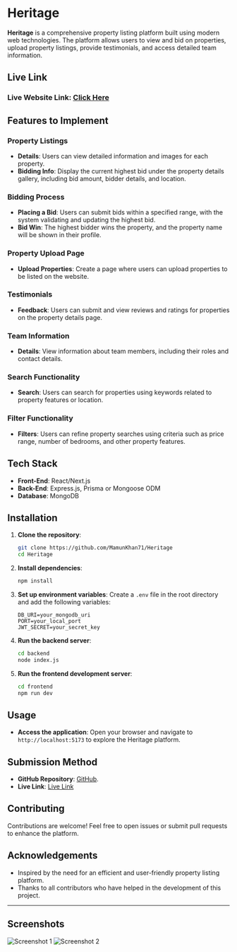 # Heritage

**Heritage** is a comprehensive property listing platform built using modern web technologies. The platform allows users to view and bid on properties, upload property listings, provide testimonials, and access detailed team information. 

## Live Link
### Live Website Link: [Click Here](https://bistroboss-ddefc.web.app/)

## Features to Implement

### Property Listings
- **Details**: Users can view detailed information and images for each property.
- **Bidding Info**: Display the current highest bid under the property details gallery, including bid amount, bidder details, and location.

### Bidding Process
- **Placing a Bid**: Users can submit bids within a specified range, with the system validating and updating the highest bid.
- **Bid Win**: The highest bidder wins the property, and the property name will be shown in their profile.

### Property Upload Page
- **Upload Properties**: Create a page where users can upload properties to be listed on the website.

### Testimonials
- **Feedback**: Users can submit and view reviews and ratings for properties on the property details page.

### Team Information
- **Details**: View information about team members, including their roles and contact details.

### Search Functionality
- **Search**: Users can search for properties using keywords related to property features or location.

### Filter Functionality
- **Filters**: Users can refine property searches using criteria such as price range, number of bedrooms, and other property features.

## Tech Stack

- **Front-End**: React/Next.js
- **Back-End**: Express.js, Prisma or Mongoose ODM
- **Database**: MongoDB

## Installation

1. **Clone the repository**:
    ```bash
    git clone https://github.com/MamunKhan71/Heritage
    cd Heritage
    ```

2. **Install dependencies**:
    ```bash
    npm install
    ```

3. **Set up environment variables**:
    Create a `.env` file in the root directory and add the following variables:
    ```
    DB_URI=your_mongodb_uri
    PORT=your_local_port
    JWT_SECRET=your_secret_key
    
    ```

4. **Run the backend server**:
    ```bash
    cd backend
    node index.js
    ```

5. **Run the frontend development server**:
    ```bash
    cd frontend
    npm run dev
    ```

## Usage

- **Access the application**: Open your browser and navigate to `http://localhost:5173` to explore the Heritage platform.

## Submission Method

- **GitHub Repository**: [GitHub](https://github.com/MamunKhan71/Heritage).
- **Live Link**: [Live Link](https://bistroboss-ddefc.web.app/)

## Contributing

Contributions are welcome! Feel free to open issues or submit pull requests to enhance the platform.

## Acknowledgements

- Inspired by the need for an efficient and user-friendly property listing platform.
- Thanks to all contributors who have helped in the development of this project.

---
## Screenshots
![Screenshot 1](https://res.cloudinary.com/dz3kxnsxr/image/upload/v1725458650/1_sv287p.png)
![Screenshot 2](https://res.cloudinary.com/dz3kxnsxr/image/upload/v1725458649/2_qxap00.png)

